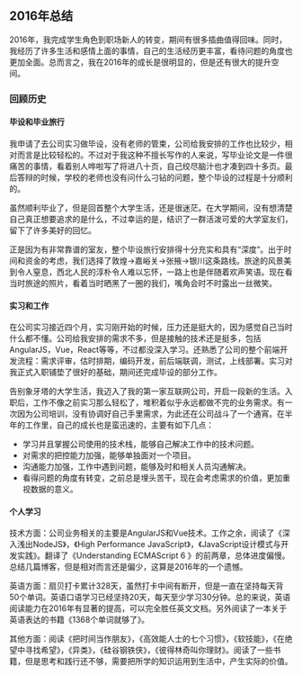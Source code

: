 
## 2016年总结

2016年，我完成学生角色到职场新人的转变，期间有很多插曲值得回味。同时，我经历了许多生活和感情上面的事情，自己的生活经历更丰富，看待问题的角度也更加全面。总而言之，我在2016年的成长是很明显的，但是还有很大的提升空间。

### 回顾历史

#### 毕设和毕业旅行
我申请了去公司实习做毕设，没有老师的管束，公司给我安排的工作也比较少，相对而言是比较轻松的。不过对于我这种不擅长写作的人来说，写毕业论文是一件很痛苦的事情，看着别人哗啦写了将进八十页，自己绞尽脑汁也才凑到四十多页。最后答辩的时候，学校的老师也没有问什么刁钻的问题，整个毕设的过程是十分顺利的。

虽然顺利毕业了，但是回首整个大学生活，还是很迷茫。在大学期间，没有想清楚自己真正想要追求的是什么，不过幸运的是，结识了一群活泼可爱的大学室友们，留下了许多美好的回忆。

正是因为有非常靠谱的室友，整个毕设旅行安排得十分充实和具有“深度”。出于时间和资金的考虑，我们选择了敦煌->嘉峪关->张掖->银川这条路线。旅途的风景美到令人窒息，西北人民的淳朴令人难以忘怀，一路上也是伴随着欢声笑语。现在看当时旅途的照片，看着当时晒黑了一圈的我们，嘴角会时不时露出一丝微笑。

#### 实习和工作
在公司实习接近四个月，实习刚开始的时候，压力还是挺大的，因为感觉自己当时什么都不懂。公司给我安排的需求不多，但是接触的技术还是挺多，包括AngularJS，Vue，React等等，不过都没深入学习。还熟悉了公司的整个前端开发流程：需求评审，估时排期，编码开发，前后端联调，测试，上线部署。实习对我正式入职铺垫了很好的基础，期间还完成毕设的部分工作。

告别象牙塔的大学生活，我迈入了我的第一家互联网公司，开启一段新的生活。入职后，工作不像之前实习那么轻松了，堆积着似乎永远都做不完的业务需求。有一次因为公司培训，没有协调好自己手里需求，为此还在公司战斗了一个通宵。在半年的工作里，自己的成长也是蛮迅速的，主要有如下几点：

 - 学习并且掌握公司使用的技术栈，能够自己解决工作中的技术问题。
 - 对需求的把控能力加强，能够单独面对一个项目。
 - 沟通能力加强，工作中遇到问题，能够及时和相关人员沟通解决。
 - 看得问题的角度有转变，之前总是埋头苦干，现在会考虑需求的价值，更加重视数据的意义。

#### 个人学习
技术方面：公司业务相关的主要是AngularJS和Vue技术。工作之余，阅读了《深入浅出NodeJS》，《High Performance JavaScript》，《JavaScript设计模式与开发实践》。翻译了《Understanding ECMAScript 6 》的前两章，总体进度偏慢。总结几篇博客，但是相对而言还是偏少，这算是2016年的一个遗憾。

英语方面：扇贝打卡累计328天，虽然打卡中间有断开，但是一直在坚持每天背50个单词。英语口语学习已经坚持20天，每天至少学习30分钟。总的来说，英语阅读能力在2016年有显著的提高，可以完全胜任英文文档。另外阅读了一本关于英语表达的书籍《1368个单词就够了》。

其他方面：阅读《把时间当作朋友》，《高效能人士的七个习惯》，《软技能》，《在绝望中寻找希望》，《异类》，《硅谷钢铁侠》，《彼得林奇叫你理财》。阅读了一些书籍，但是思考和践行还不够，需要把所学的知识运用到生活中，产生实际的价值。
